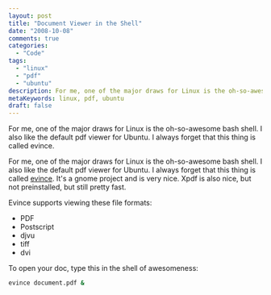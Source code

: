 ```yaml
---
layout: post
title: "Document Viewer in the Shell"
date: "2008-10-08"
comments: true
categories:
  - "Code"
tags:
  - "linux"
  - "pdf"
  - "ubuntu"
description: For me, one of the major draws for Linux is the oh-so-awesome bash shell.  I also like the default pdf viewer for Ubuntu.  I always forget that this thing i
metaKeywords: linux, pdf, ubuntu
draft: false
---
```


For me, one of the major draws for Linux is the oh-so-awesome bash shell.  I also like the default pdf viewer for Ubuntu.  I always forget that this thing is called evince.  

<!--more-->

For me, one of the major draws for Linux is the oh-so-awesome bash shell.  I also like the default pdf viewer for Ubuntu.  I always forget that this thing is called <a href="http://www.gnome.org/projects/evince/">evince</a>.  It's a gnome project and is very nice.  Xpdf is also nice, but not preinstalled, but still pretty fast.  

Evince supports viewing these file formats:
- PDF
- Postscript
- djvu
- tiff
- dvi

To open your doc, type this in the shell of awesomeness:
```bash
evince document.pdf &
```


  
